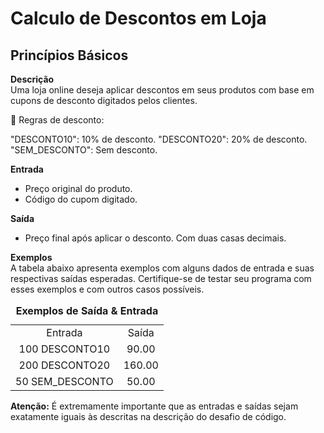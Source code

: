 # Calculo de Descontos em Loja

## Princípios Básicos 
__Descrição__   
Uma loja online deseja aplicar descontos em seus produtos com base em cupons de desconto digitados pelos clientes.

📌 Regras de desconto:

"DESCONTO10": 10% de desconto.
"DESCONTO20": 20% de desconto.
"SEM_DESCONTO": Sem desconto.

__Entrada__  
- Preço original do produto.
- Código do cupom digitado.  

__Saída__  
- Preço final após aplicar o desconto. Com duas casas decimais.

__Exemplos__  
A tabela abaixo apresenta exemplos com alguns dados de entrada e suas respectivas saídas esperadas. Certifique-se de testar seu programa com esses exemplos e com outros casos possíveis.  

<table style="text-align: center; width: 100%;"> 
<caption><b>Exemplos de Saída & Entrada </b></caption>
<tr> 
    <td style="text-align: center;">
        Entrada
    </td>
     <td style="text-align: center;">
        Saída
    </td>
<tr> 
<tr> 
    <td style="text-align: center;">
        100 DESCONTO10
    </td>
    <td style="text-align: center;">
        90.00
    </td>
<tr> 
<tr> 
    <td style="text-align: center;">
        200 DESCONTO20
    </td>
    <td style="text-align: center;">
        160.00
    </td>
<tr> 
<tr> 
    <td style="text-align: center;">
        50 SEM_DESCONTO
    </td>
    <td style="text-align: center;">
        50.00
    </td>
<tr> 
</table>

__Atenção:__  É extremamente importante que as entradas e saídas sejam exatamente iguais às descritas na descrição do desafio de código.